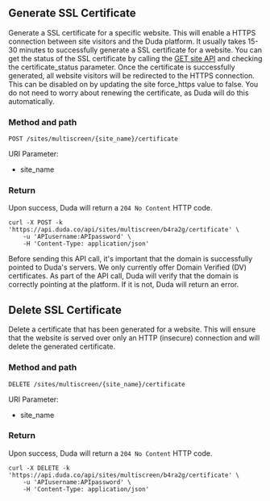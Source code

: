 ## Generate SSL Certificate

Generate a SSL certificate for a specific website. This will enable a HTTPS connection between site visitors and the Duda platform. It usually takes 15-30 minutes to successfully generate a SSL certificate for a website. You can get the status of the SSL certificate by calling the [GET site API](#get-site) and checking the certificate_status parameter. Once the certificate is successfully generated, all website visitors will be redirected to the HTTPS connection. This can be disabled on by updating the site force_https value to false. You do not need to worry about renewing the certificate, as Duda will do this automatically.

### Method and path

`POST /sites/multiscreen/{site_name}/certificate`

URI Parameter:
- site_name

### Return

Upon success, Duda will return a `204 No Content` HTTP code.

```shell
curl -X POST -k 'https://api.duda.co/api/sites/multiscreen/b4ra2g/certificate' \
	-u 'APIusername:APIpassword' \ 
	-H 'Content-Type: application/json'
```

<aside class="warning">Before sending this API call, it's important that the domain is successfully pointed to Duda's servers. We only currently offer Domain Verified (DV) certificates. As part of the API call, Duda will verify that the domain is correctly pointing at the platform. If it is not, Duda will return an error.</aside>


## Delete SSL Certificate

Delete a certificate that has been generated for a website. This will ensure that the website is served over only an HTTP (insecure) connection and will delete the generated certificate.

### Method and path

`DELETE /sites/multiscreen/{site_name}/certificate`

URI Parameter:
- site_name

### Return

Upon success, Duda will return a `204 No Content` HTTP code.

```shell
curl -X DELETE -k 'https://api.duda.co/api/sites/multiscreen/b4ra2g/certificate' \
	-u 'APIusername:APIpassword' \ 
	-H 'Content-Type: application/json'
```